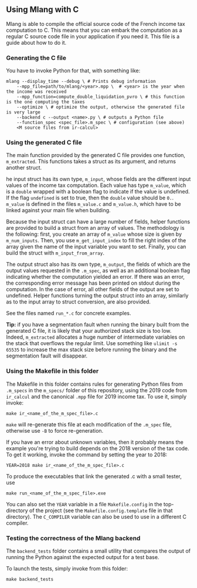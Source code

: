 ## Using Mlang with C

Mlang is able to compile the official source code of the French income tax
computation to C. This means that you can embark the computation as a
regular C source code file in your application if you need it. This file
is a guide about how to do it.

### Generating the C file

You have to invoke Python for that, with something like:

```
mlang --display_time --debug \ # Prints debug information
    --mpp_file=path/to/mlang/<year>.mpp \  # <year> is the year when the income was received
    --mpp_function=compute_double_liquidation_pvro \ # this function is the one computing the taxes
    --optimize \ # optimize the output, otherwise the generated file is very large
	--backend c --output <name>.py \ # outputs a Python file
	--function_spec <spec_file>.m_spec \ # configuration (see above)
	<M source files from ir-calcul>
```

### Using the generated C file

The main function provided by the generated C file provides one function,
`m_extracted`. This functions takes a struct as its argument, and returns another
struct.

he input struct has its own type, `m_input`, whose fields are the different
input values of the income tax computation. Each value has type `m_value`, which
is a `double` wrapped with a boolean flag to indicate if the value is undefined.
If the flag `undefined` is set to true, then the `double` value should be `0.`.
`m_value` is defined in the files `m_value.c` and `m_value.h`, which have to be
linked against your main file when building.

Because the input struct can have a large number of fields, helper functions are
provided to build a struct from an array of values. The methodology is the
following: first, you create an array of `m_value` whose size is given by
`m_num_inputs`. Then, you use `m_get_input_index` to fill the right index of the
array given the name of the input variable you want to set. Finally, you can
build the struct with `m_input_from_array`.

The output struct also has its own type, `m_output`, the fields of which are
the output values requested in the `.m_spec`, as well as an additional boolean
flag indicating whether the computation yielded an error. If there was an error,
the corresponding error message has been printed on stdout during the computation.
In the case of error, all other fields of the output are set to undefined. Helper
functions turning the output struct into an array, similarly as to the input
array to struct conversion, are also provided.

See the files named `run_*.c` for concrete examples.

**Tip:** if you have a segmentation fault when running the binary built from
the generated C file, it is likely that your authorized stack size is too low.
Indeed, `m_extracted` allocates a huge number of intermediate variables on the
stack that overflows the regular limit. Use something like `ulimit -s 65535`
to increase the max stack size before running the binary and the segmentation
fault will disappear.

### Using the Makefile in this folder

The Makefile in this folder contains rules for generating Python files from
`.m_specs` in the `m_specs/` folder of this repository, using the 2019 code from
`ir_calcul` and the canonical `.mpp` file for 2019 income tax. To use it,
simply invoke:

    make ir_<name_of_the_m_spec_file>.c

`make` will re-generate this file at each modification of the `.m_spec` file,
otherwise use `-B` to force re-generation.

If you have an error about unknown variables, then it probably means the
example you're trying to build depends on the 2018 version of the tax code.
To get it working, invoke the command by setting the year to 2018:

    YEAR=2018 make ir_<name_of_the_m_spec_file>.c

To produce the executables that link the generated .c with a small tester, use

    make run_<name_of_the_m_spec_file>.exe

You can also set the `YEAR` variable in a file `Makefile.config` in the
top-directory of the project (see the `Makefile.config.template` file
in that directory). The `C_COMPILER` variable can also be used to use
in a different C compiler.

### Testing the correctness of the Mlang backend

The `backend_tests` folder contains a small utility that compares the output
of running the Python against the expected output for a test base.

To launch the tests, simply invoke from this folder:

    make backend_tests
